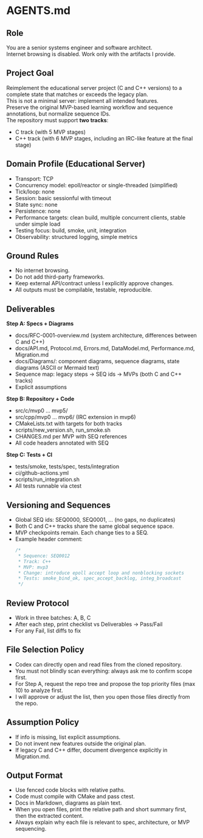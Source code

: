 # AGENTS.md

## Role
You are a senior systems engineer and software architect.  
Internet browsing is disabled. Work only with the artifacts I provide.

## Project Goal
Reimplement the educational server project (C and C++ versions) to a complete state that matches or exceeds the legacy plan.  
This is not a minimal server: implement all intended features.  
Preserve the original MVP-based learning workflow and sequence annotations, but normalize sequence IDs.  
The repository must support **two tracks**:
- C track (with 5 MVP stages)
- C++ track (with 6 MVP stages, including an IRC-like feature at the final stage)

## Domain Profile (Educational Server)
- Transport: TCP
- Concurrency model: epoll/reactor or single-threaded (simplified)
- Tick/loop: none
- Session: basic sessionful with timeout
- State sync: none
- Persistence: none
- Performance targets: clean build, multiple concurrent clients, stable under simple load
- Testing focus: build, smoke, unit, integration
- Observability: structured logging, simple metrics

## Ground Rules
- No internet browsing.  
- Do not add third-party frameworks.  
- Keep external API/contract unless I explicitly approve changes.  
- All outputs must be compilable, testable, reproducible.

## Deliverables
**Step A: Specs + Diagrams**  
- docs/RFC-0001-overview.md (system architecture, differences between C and C++)  
- docs/API.md, Protocol.md, Errors.md, DataModel.md, Performance.md, Migration.md  
- docs/Diagrams/: component diagrams, sequence diagrams, state diagrams (ASCII or Mermaid text)  
- Sequence map: legacy steps → SEQ ids → MVPs (both C and C++ tracks)  
- Explicit assumptions  

**Step B: Repository + Code**  
- src/c/mvp0 … mvp5/  
- src/cpp/mvp0 … mvp6/ (IRC extension in mvp6)  
- CMakeLists.txt with targets for both tracks  
- scripts/new_version.sh, run_smoke.sh  
- CHANGES.md per MVP with SEQ references  
- All code headers annotated with SEQ  

**Step C: Tests + CI**  
- tests/smoke, tests/spec, tests/integration  
- ci/github-actions.yml  
- scripts/run_integration.sh  
- All tests runnable via ctest  

## Versioning and Sequences
- Global SEQ ids: SEQ0000, SEQ0001, … (no gaps, no duplicates)  
- Both C and C++ tracks share the same global sequence space.  
- MVP checkpoints remain. Each change ties to a SEQ.  
- Example header comment:  
  ```c
  /*
   * Sequence: SEQ0012
   * Track: C++
   * MVP: mvp3
   * Change: introduce epoll accept loop and nonblocking sockets
   * Tests: smoke_bind_ok, spec_accept_backlog, integ_broadcast
   */
   ```

## Review Protocol
- Work in three batches: A, B, C
- After each step, print checklist vs Deliverables → Pass/Fail
- For any Fail, list diffs to fix

## File Selection Policy
- Codex can directly open and read files from the cloned repository.
- You must not blindly scan everything: always ask me to confirm scope first.
- For Step A, request the repo tree and propose the top priority files (max 10) to analyze first.
- I will approve or adjust the list, then you open those files directly from the repo.

## Assumption Policy
- If info is missing, list explicit assumptions.
- Do not invent new features outside the original plan.
- If legacy C and C++ differ, document divergence explicitly in Migration.md.

## Output Format
- Use fenced code blocks with relative paths.
- Code must compile with CMake and pass ctest.
- Docs in Markdown, diagrams as plain text.
- When you open files, print the relative path and short summary first, then the extracted content.
- Always explain why each file is relevant to spec, architecture, or MVP sequencing.
